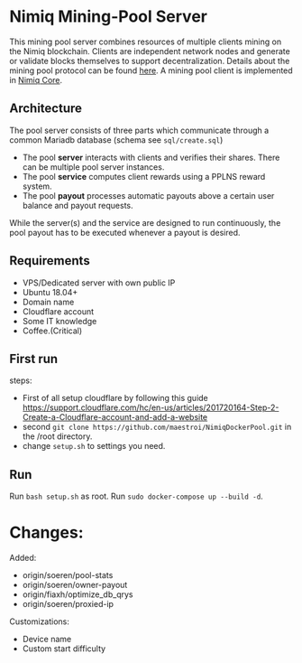 # Nimiq Mining-Pool Server
This mining pool server combines resources of multiple clients mining on the Nimiq blockchain.
Clients are independent network nodes and generate or validate blocks themselves to support decentralization.
Details about the mining pool protocol can be found [here](https://nimiq-network.github.io/developer-reference/chapters/pool-protocol.html#mining-pool-protocol).
A mining pool client is implemented in [Nimiq Core](https://github.com/nimiq-network/core/tree/master/src/main/generic/miner).

## Architecture
The pool server consists of three parts which communicate through a common Mariadb database (schema see `sql/create.sql`)
* The pool **server** interacts with clients and verifies their shares. There can be multiple pool server instances.
* The pool **service** computes client rewards using a PPLNS reward system.
* The pool **payout** processes automatic payouts above a certain user balance and payout requests.

While the server(s) and the service are designed to run continuously, the pool payout has to be executed whenever a payout is desired.

## Requirements
- VPS/Dedicated server with own public IP
- Ubuntu 18.04+
- Domain name
- Cloudflare account
- Some IT knowledge
- Coffee.(Critical)

## First run
steps:
- First of all setup cloudflare by following this guide https://support.cloudflare.com/hc/en-us/articles/201720164-Step-2-Create-a-Cloudflare-account-and-add-a-website
- second `git clone https://github.com/maestroi/NimiqDockerPool.git` in the /root directory.
- change `setup.sh` to settings you need.


## Run
Run `bash setup.sh` as root.
Run `sudo docker-compose up --build -d`.

# Changes:
Added:
- origin/soeren/pool-stats 
- origin/soeren/owner-payout
- origin/fiaxh/optimize_db_qrys
- origin/soeren/proxied-ip

Customizations:
- Device name
- Custom start difficulty
